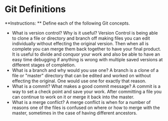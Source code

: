 # Git Definitions

**Instructions: ** Define each of the following Git concepts.

* What is version control?  Why is it useful? 
    Version Control is being able to clone a file or directory and branch off making files you can edit individually without effecting the original version. Then when all is complete you can merge them back together to have your final product. It is useful to divide and conquor your work and also be able to have an easy time debugging if anything is wrong with multiple saved versions at different stages of completion.
* What is a branch and why would you use one?
    A branch is a clone of a file or "master" directory that can be edited and worked on without effecting the original. One would use one for exactly that reason.
* What is a commit? What makes a good commit message?
   A commit is a way to set a check point and save your work. After committing a file you can continue to work on it or merge it back into the master.
* What is a merge conflict?
   A merge conflict is when for a number of reasons one of the files is confused on where or how to merge with the master, sometimes in the case of having different ancestors. 